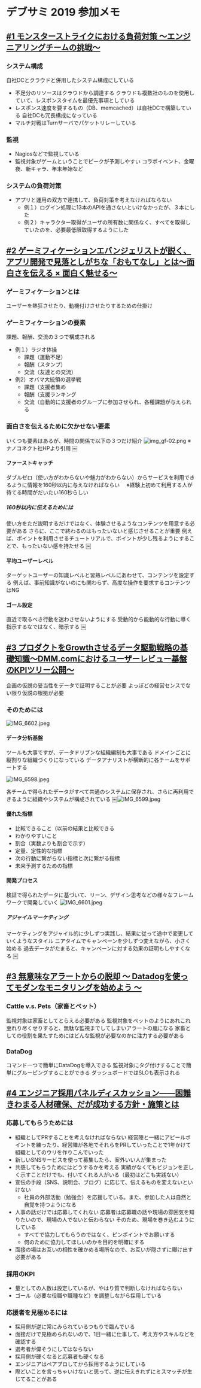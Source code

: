 # デブサミ 2019 参加メモ

## [#1 モンスターストライクにおける負荷対策 ～エンジニアリングチームの挑戦～](https://event.shoeisha.jp/devsumi/20190214/session/1970/)
### システム構成

自社DCとクラウドと併用したシステム構成にしている

- 不足分のリソースはクラウドから調達する
クラウドも複数社のものを使用していて、レスポンスタイムを最優先事項としている
- レスポンス速度を要するもの（DB、memcached）は自社DCで構築している
自社DCも冗長構成になっている
- マルチ対戦はTurnサーバでパケットリレーしている

### 監視
- Nagiosなどで監視している
- 監視対象がゲームということでピークが予測しやすい
コラボイベント、金曜夜、新キャラ、年末年始など

### システムの負荷対策
- アプリと運用の双方で連携して、負荷対策を考えなければならない
   - 例１）ログイン処理に13本のAPIを通さないといけなかったが、３本にした
   - 例２）キャラクター取得がユーザの所有数に関係なく、すべてを取得していたのを、必要最低限取得するようにした

## [#2 ゲーミフィケーションエバンジェリストが説く、アプリ開発で見落としがちな「おもてなし」とは～面白さを伝える × 面白く魅せる～](https://event.shoeisha.jp/devsumi/20190214/session/1972/)

### ゲーミフィケーションとは
ユーザーを熱狂させたり、動機付けさせたりするための仕掛け

### ゲーミフィケーションの要素
課題、報酬、交流の３つで構成される

- 例１）ラジオ体操
   - 課題（運動不足）
   - 報酬（スタンプ）
   - 交流（友達との交流）
- 例2）オバマ大統領の選挙戦
   - 課題（支援者集め
   - 報酬（支援ランキング
   - 交流（自動的に支援者のグループに参加させられ、各種課題が与えられる


### 面白さを伝えるために欠かせない要素
いくつも要素はあるが、時間の関係で以下の３つだけ紹介
![img_gf-02.png](https://qiita-image-store.s3.amazonaws.com/0/30522/8dfe2463-c978-e0cf-c46e-e72f978365b9.png)
※ナノコネクト社HPより引用
￼
#### ファーストキャッチ
ダブルゼロ（使い方がわからないや魅力がわからない）からサービスを利用できるように情報を160秒以内に与えなければならい
　※経験上初めて利用する人が待てる時間がだいたい160秒らしい

##### 160秒以内に伝えるためには

使い方をただ説明するだけではなく、体験させるようなコンテンツを用意する必要がある
さらに、ここで終わるのはもったいないと感じさせることが重要
例えば、ポイントを利用させるチュートリアルで、ポイントが少し残るようにすることで、もったいない感を持たせる
￼
#### 平均ユーザーレベル
ターゲットユーザーの知識レベルと習熟レベルにあわせて、コンテンツを設定する
例えば、事前知識がないのにも関わらず、高度な操作を要求するコンテンツはNG

#### ゴール設定
直近で取るべき行動を迷わさせないようにする
受動的から能動的な行動に導く
指示するなではなく、暗示する
￼
## [#3 プロダクトをGrowthさせるデータ駆動戦略の基礎知識～DMM.comにおけるユーザーレビュー基盤のKPIツリー公開～](https://event.shoeisha.jp/devsumi/20190214/session/1973/)

企画の仮説の妥当性をデータで証明することが必要
よっぽどの経営センスでない限り仮説の根拠が必要

### そのためには

![IMG_6602.jpeg](https://qiita-image-store.s3.amazonaws.com/0/30522/94d491b0-66e9-38af-ac07-929ef94bf05e.jpeg)

#### データ分析基盤

ツールも大事ですが、データドリブンな組織編制も大事である
ドメインごとに縦割りな組織づくりになっている
データアナリストが横断的に各チームをサポートする

![IMG_6598.jpeg](https://qiita-image-store.s3.amazonaws.com/0/30522/2291e1a7-b4b5-7cb2-9bdb-03cefda0fa96.jpeg)

各チームで得られたデータがすべて共通のシステムに保存され、さらに再利用できるように組織やシステムが構成されている
￼![IMG_6599.jpeg](https://qiita-image-store.s3.amazonaws.com/0/30522/88a4470c-5dc8-1510-88f0-6459f24554ad.jpeg)

#### 優れた指標
- 比較できること（以前の結果と比較できる
- わかりやすいこと
- 割合（実数よりも割合で示す）
- 定量、定性的な指標
- 次の行動に繋がらない指標と次に繋がる指標
- 未来予測するための指標

#### 開発プロセス

検証で得られたデータに基づいて、リーン、デザイン思考などの様々なフレームワークで開発していく
![IMG_6601.jpeg](https://qiita-image-store.s3.amazonaws.com/0/30522/6f3742be-d66e-f6e0-cd47-7336318f0179.jpeg)

##### アジャイルマーケティング

マーケティングをアジャイル的に少しずつ実践し、結果に従って途中で変更していくようなスタイル
ニアタイムでキャンペーンを少しずつ変えながら、小さく始める
過去データがたまると、キャンペーンに対する効果の証明もしやすくなる
￼

## [#3 無意味なアラートからの脱却 〜 Datadogを使ってモダンなモニタリングを始めよう 〜](https://event.shoeisha.jp/devsumi/20190214/session/1982/)

### Cattle v.s. Pets（家畜とペット）

監視対象は家畜としてとらえる必要がある
監視対象をペットのようにあれこれ至れり尽くせりすると、無駄な監視までしてしまいアラートの嵐になる
家畜としての役割を果たすためにはどんな監視が必要なのかに注力する必要がある

### DataDog

コマンド一つで簡単にDataDogを導入できる
監視対象にタグ付けすることで簡単にグルーピングすることができる
ダッシュボードではSLOも表示される


## [#4 エンジニア採用パネルディスカッション――困難きわまる人材確保、だが成功する方針・施策とは](https://event.shoeisha.jp/devsumi/20190214/session/1999/)

### 応募してもらうためには
- 組織としてPRすることを考えなければならない
 経営陣と一緒にアピールポイントを練ったり、経営陣が各地でそれらをPRしていったことで1年かけて組織としてのウリを作りこんでいった
- 新しいSNSサービスを使って募集したら、案外いい人が集まった
- 共感してもらうためにはどうするかを考える
  実績がなくてもビジョンを正しく示すことだけでも、付いてくれる人がいる（最初はどこも実践ない）
- 宣伝の手段（SNS、説明会、ブログ）に応じて、伝えるものを変えないといけない
   - 社員の外部活動（勉強会）を応援している。また、参加した人は自然と自覚を持つようになる
- 人事の話だけでは応募してくれない
  応募者は応募職の話や現場の雰囲気を知りたいので、現場の人でないと伝わらない
  そのため、現場を巻き込むようにしている
  - すべてで協力してもらうのではなく、ピンポイントでお願いする
  - 何のために協力してほしいのかを目的を明確にする
- 面接の場はお互いの相性を確かめる場所なので、お互いが隠さずに曝け出す必要がある

### 採用のKPI
- 量としての人数は設定しているが、やはり質で判断しなければならない
- ゴール（必要な役職や職種など）を調整しながら採用している

### 応援者を見極めるには
- 採用側が逆に常にみられているつもりで臨んでいる
- 面接だけで見極められないので、1日一緒に仕事して、考え方やスキルなどを確認する
- 選考者が偉そうにしてはならない
- 採用側が硬くなると応募者も硬くなる
- エンジニアはペアプロしてから採用するようにしている
- 際どいことを言っちゃいけないと思って、逆に伝えきれずにミスマッチが生じてることがある
​
